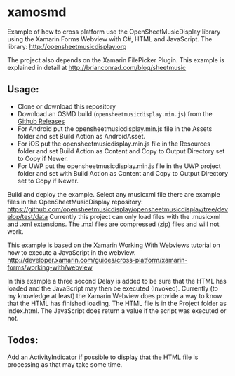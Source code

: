 # xamosmd
Example of how to cross platform use the OpenSheetMusicDisplay library 
using the Xamarin Forms Webview with C#, HTML and JavaScript.
The library:
http://opensheetmusicdisplay.org

The project also depends on the Xamarin FilePicker Plugin.  This example is explained in detail at http://brianconrad.com/blog/sheetmusic

## Usage:
* Clone or download this repository
* Download an OSMD build (`opensheetmusicdisplay.min.js`) from the [Github Releases](https://github.com/opensheetmusicdisplay/opensheetmusicdisplay/releases)
* For Android put the opensheetmusicdisplay.min.js file in the Assets folder and set Build Action as AndroidAsset.
* For iOS put the opensheetmusicdisplay.min.js file in the Resources folder and set Build Action as Content and Copy to Output Directory set to Copy if Newer.
* For UWP put the opensheetmusicdisplay.min.js file in the UWP project folder and set with Build Action as Content and Copy to Output Directory set to Copy if Newer.

Build and deploy the example.  Select any musicxml file there are example files 
in the OpenSheetMusicDisplay repository: 
https://github.com/opensheetmusicdisplay/opensheetmusicdisplay/tree/develop/test/data
Currently this project can only load files with the .musicxml and .xml extensions. 
The .mxl files are compressed (zip) files and will not work. 

This example is based on the Xamarin Working With Webviews tutorial on how to execute a JavaScript 
in the webview.  
http://developer.xamarin.com/guides/cross-platform/xamarin-forms/working-with/webview

In this example a three second Delay is added to be sure that the HTML has loaded 
and the JavaScript may then be executed (Invoked).  Currently (to my knowledge at least) the Xamarin Webview 
does provide a way to know that the HTML has finished loading.  The HTML file is in the Project folder 
as index.html. The JavaScript does return a value if the script was executed or not.

## Todos:
Add an ActivityIndicator if possible to display that the HTML file is processing as that may take some time.


